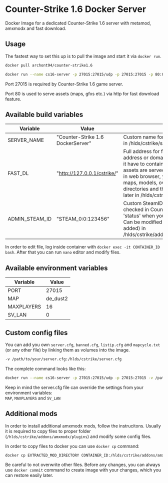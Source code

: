 # Counter-Strike 1.6 Docker Server
Docker Image for a dedicated Counter-Strike 1.6 server with metamod, amxmodx and fast download.



## Usage

The fastest way to set this up is to pull the image and start it via `docker run`.

``` bash
docker pull archont94/counter-strike1.6
```

``` bash
docker run --name cs16-server -p 27015:27015/udp -p 27015:27015 -p 80:80 archont94/counter-strike1.6:latest
```

Port 27015 is required by Counter-Strike 1.6 game server.

Port 80 is used to serve assets (maps, gfxs etc.) via http for fast download feature. 


## Available build variables

| Variable       | Value                             | Comment |
| -------------- | --------------------------------- | ------- |
| SERVER_NAME    | "Counter-Strike 1.6 DockerServer" | Custom name for server, can be modified later in /hlds/cstrike/server.cfg |
| FAST_DL        | "http://127.0.0.1/cstrike/"       | Full address for fast download site, it can be IP address or domain of your server. Keep in mind, it have to contain 'http' at beginning. Verify if assets are served properly by checking this link in web browser, you should be able to see gfx, maps, models, overviews, sound and sprites directories and their content. Can be modified later in /hlds/cstrike/server.cfg |
| ADMIN_STEAM_ID | "STEAM_0:0:123456"                | Custom SteamID for admin user, can be checked in Counter-Strike console (type 'status' when you are connected to any server). Can be modified (or additional admins can be added) in /hlds/cstrike/addons/amxmodx/configs/users.ini |

In order to edit file, log inside container with `docker exec -it CONTAINER_ID bash`. After that you can run `nano` editor and modify files.

## Available environment variables

| Variable   | Value    |
| ---------- | -------- |
| PORT       | 27015    |
| MAP        | de_dust2 |
| MAXPLAYERS | 16       |
| SV_LAN     | 0        |

## Custom config files

You can add you own `server.cfg`, `banned.cfg`, `listip.cfg` and `mapcycle.txt` (or any other file) by linking them as volumes into the image.

``` bash
-v /path/to/your/server.cfg:/hlds/cstrike/server.cfg
```

The complete command looks like this:

``` bash
docker run --name cs16-server -p 27015:27015/udp -p 27015:27015 -v /path/to/your/server.cfg:/hlds/cstrike/server.cfg archont94/counter-strike1.6:latest
```

Keep in mind the server.cfg file can override the settings from your environment variables:  
`MAP`, `MAXPLAYERS` and `SV_LAN`

## Additional mods

In order to install additional amxmodx mods, follow the instrucitons. Usually it is required to copy files to proper folder (`/hlds/cstrike/addons/amxmodx/plugins`) and modify some config files.

In order to copy files to docker you can use `docker cp` command:

``` bash
docker cp EXTRACTED_MOD_DIRECTORY CONTAINER_ID:/hlds/cstrike/addons/amxmodx
```

Be careful to not overwrite other files. Before any changes, you can always use `docker commit` command to create image with your changes, which you can restore easily later.
